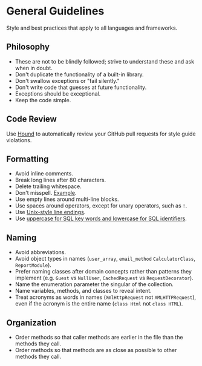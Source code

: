 # General Guidelines

Style and best practices that apply to all languages and frameworks.

## Philosophy

- These are not to be blindly followed; strive to understand these and ask when in doubt.
- Don't duplicate the functionality of a built-in library.
- Don't swallow exceptions or "fail silently."
- Don't write code that guesses at future functionality.
- Exceptions should be exceptional.
- Keep the code simple.

## Code Review

Use [Hound] to automatically review your GitHub pull requests for style guide violations.

[hound]: https://houndci.com

## Formatting

- Avoid inline comments.
- Break long lines after 80 characters.
- Delete trailing whitespace.
- Don't misspell. [Example](/ruby/sample.rb#L11).
- Use empty lines around multi-line blocks.
- Use spaces around operators, except for unary operators, such as `!`.
- Use [Unix-style line endings](`\n`).
- Use [uppercase for SQL key words and lowercase for SQL identifiers].

[uppercase for sql key words and lowercase for sql identifiers]:
  http://www.postgresql.org/docs/9.2/static/sql-syntax-lexical.html#SQL-SYNTAX-IDENTIFIERS
[unix-style line endings]:
  http://unix.stackexchange.com/questions/23903/should-i-end-my-text-script-files-with-a-newline

## Naming

- Avoid abbreviations.
- Avoid object types in names (`user_array`, `email_method` `CalculatorClass`, `ReportModule`).
- Prefer naming classes after domain concepts rather than patterns they implement (e.g. `Guest` vs `NullUser`,
  `CachedRequest` vs `RequestDecorator`).
- Name the enumeration parameter the singular of the collection.
- Name variables, methods, and classes to reveal intent.
- Treat acronyms as words in names (`XmlHttpRequest` not `XMLHTTPRequest`), even if the acronym is the entire name
  (`class Html` not `class HTML`).

## Organization

- Order methods so that caller methods are earlier in the file than the methods they call.
- Order methods so that methods are as close as possible to other methods they call.
